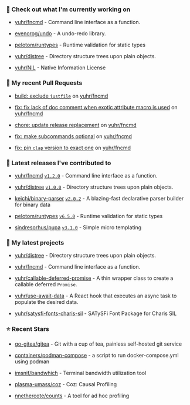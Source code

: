 ### 👷 Check out what I'm currently working on



- [yuhr/fncmd](https://github.com/yuhr/fncmd) - Command line interface as a function.

- [evenorog/undo](https://github.com/evenorog/undo) - A undo-redo library.

- [pelotom/runtypes](https://github.com/pelotom/runtypes) - Runtime validation for static types

- [yuhr/distree](https://github.com/yuhr/distree) - Directory structure trees upon plain objects.

- [yuhr/NIL](https://github.com/yuhr/NIL) - Native Information License

### 🔨 My recent Pull Requests



- [build: exclude `justfile`](https://github.com/yuhr/fncmd/pull/17) on [yuhr/fncmd](https://github.com/yuhr/fncmd)

- [fix: fix lack of doc comment when exotic attribute macro is used](https://github.com/yuhr/fncmd/pull/16) on [yuhr/fncmd](https://github.com/yuhr/fncmd)

- [chore: update release replacement](https://github.com/yuhr/fncmd/pull/15) on [yuhr/fncmd](https://github.com/yuhr/fncmd)

- [fix: make subcommands optional](https://github.com/yuhr/fncmd/pull/14) on [yuhr/fncmd](https://github.com/yuhr/fncmd)

- [fix: pin `clap` version to exact one](https://github.com/yuhr/fncmd/pull/10) on [yuhr/fncmd](https://github.com/yuhr/fncmd)

### 🔭 Latest releases I've contributed to



- [yuhr/fncmd](https://github.com/yuhr/fncmd) [`v1.2.0`](https://github.com/yuhr/fncmd/releases/tag/v1.2.0) - Command line interface as a function.

- [yuhr/distree](https://github.com/yuhr/distree) [`v1.0.0`](https://github.com/yuhr/distree/releases/tag/v1.0.0) - Directory structure trees upon plain objects.

- [keichi/binary-parser](https://github.com/keichi/binary-parser) [`v2.0.2`](https://github.com/keichi/binary-parser/releases/tag/v2.0.2) - A blazing-fast declarative parser builder for binary data

- [pelotom/runtypes](https://github.com/pelotom/runtypes) [`v6.5.0`](https://github.com/pelotom/runtypes/releases/tag/v6.5.0) - Runtime validation for static types

- [sindresorhus/pupa](https://github.com/sindresorhus/pupa) [`v3.1.0`](https://github.com/sindresorhus/pupa/releases/tag/v3.1.0) - Simple micro templating

### 🌱 My latest projects



- [yuhr/distree](https://github.com/yuhr/distree) - Directory structure trees upon plain objects.

- [yuhr/fncmd](https://github.com/yuhr/fncmd) - Command line interface as a function.

- [yuhr/callable-deferred-promise](https://github.com/yuhr/callable-deferred-promise) - A thin wrapper class to create a callable deferred `Promise`.

- [yuhr/use-await-data](https://github.com/yuhr/use-await-data) - A React hook that executes an async task to populate the desired data.

- [yuhr/satysfi-fonts-charis-sil](https://github.com/yuhr/satysfi-fonts-charis-sil) - SATySFi Font Package for Charis SIL

### ⭐ Recent Stars



- [go-gitea/gitea](https://github.com/go-gitea/gitea) - Git with a cup of tea, painless self-hosted git service

- [containers/podman-compose](https://github.com/containers/podman-compose) - a script to run docker-compose.yml using podman

- [imsnif/bandwhich](https://github.com/imsnif/bandwhich) - Terminal bandwidth utilization tool

- [plasma-umass/coz](https://github.com/plasma-umass/coz) - Coz: Causal Profiling

- [nnethercote/counts](https://github.com/nnethercote/counts) - A tool for ad hoc profiling